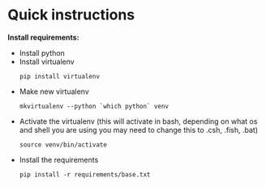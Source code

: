 # Quick instructions

**Install requirements:**
* Install python
* Install virtualenv
    ```bazaar
    pip install virtualenv
    ```
* Make new virtualenv
    ```bazaar
    mkvirtualenv --python `which python` venv
    ```
* Activate the virtualenv (this will activate in bash, depending on what os and
 shell you are using you may need to change this to .csh, .fish, .bat)
    ```bazaar
    source venv/bin/activate
    ```
* Install the requirements
    ```bazaar
    pip install -r requirements/base.txt
    ```
 
